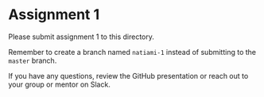 # Assignment 1

Please submit assignment 1 to this directory.

Remember to create a branch named `natiami-1` 
instead of submitting to the `master` branch.

If you have any questions, review the GitHub presentation or reach
out to your group or mentor on Slack.
